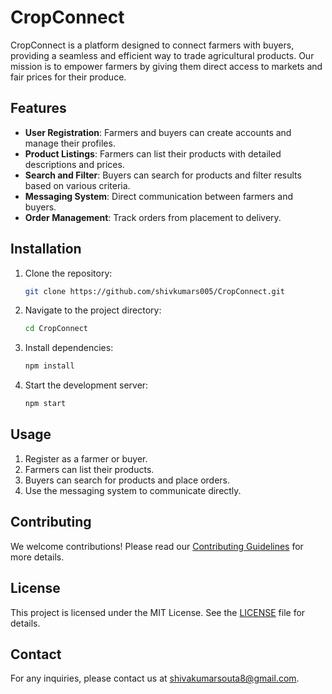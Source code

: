 # CropConnect

CropConnect is a platform designed to connect farmers with buyers, providing a seamless and efficient way to trade agricultural products. Our mission is to empower farmers by giving them direct access to markets and fair prices for their produce.

## Features

- **User Registration**: Farmers and buyers can create accounts and manage their profiles.
- **Product Listings**: Farmers can list their products with detailed descriptions and prices.
- **Search and Filter**: Buyers can search for products and filter results based on various criteria.
- **Messaging System**: Direct communication between farmers and buyers.
- **Order Management**: Track orders from placement to delivery.

## Installation

1. Clone the repository:
    ```bash
    git clone https://github.com/shivkumars005/CropConnect.git
    ```
2. Navigate to the project directory:
    ```bash
    cd CropConnect
    ```
3. Install dependencies:
    ```bash
    npm install
    ```
4. Start the development server:
    ```bash
    npm start
    ```

## Usage

1. Register as a farmer or buyer.
2. Farmers can list their products.
3. Buyers can search for products and place orders.
4. Use the messaging system to communicate directly.

## Contributing

We welcome contributions! Please read our [Contributing Guidelines](CONTRIBUTING.md) for more details.

## License

This project is licensed under the MIT License. See the [LICENSE](LICENSE) file for details.

## Contact

For any inquiries, please contact us at shivakumarsouta8@gmail.com.
